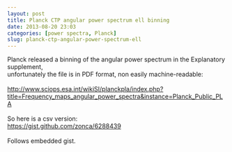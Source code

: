 ```yaml
---
layout: post
title: Planck CTP angular power spectrum ell binning
date: 2013-08-20 23:03
categories: [power spectra, Planck]
slug: planck-ctp-angular-power-spectrum-ell
---
```


<p>
 Planck released a binning of the angular power spectrum in the Explanatory supplement,
 <br/>
 unfortunately the file is in PDF format, non easily machine-readable:
 <br/>
 <br/>
 <a href="http://www.sciops.esa.int/wikiSI/planckpla/index.php?title=Frequency_maps_angular_power_spectra&amp;instance=Planck_Public_PLA">
  http://www.sciops.esa.int/wikiSI/planckpla/index.php?title=Frequency_maps_angular_power_spectra&amp;instance=Planck_Public_PLA
 </a>
 <br/>
 <br/>
 So here is a csv version:
 <br/>
 <a href="https://gist.github.com/zonca/6288439">
  https://gist.github.com/zonca/6288439
 </a>
 <br/>
 <br/>
 Follows embedded gist.
 <br/>
 <br/>
 <a name="more">
 </a>
 <br/>
 <br/>
 <br/>
 <script src="https://gist.github.com/zonca/6288439.js">
 </script>
</p>
